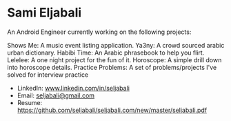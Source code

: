 # Sami Eljabali

An Android Engineer currently working on the following projects:

Shows Me: A music event listing application.
Ya3ny: A crowd sourced arabic urban dictionary.
Habibi Time: An Arabic phrasebook to help you flirt.
Lelelee: A one night project for the fun of it.
Horoscope: A simple drill down into horoscope details.
Practice Problems: A set of problems/projects I've solved for interview practice

- LinkedIn: www.linkedin.com/in/seljabali
- Email: seljabali@gmail.com
- Resume: https://github.com/seljabali/seljabali.com/new/master/seljabali.pdf

